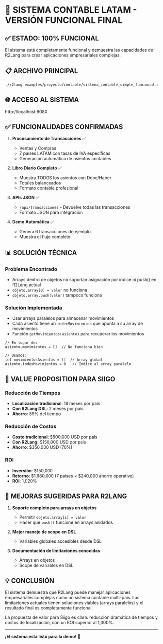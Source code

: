 # 🚀 SISTEMA CONTABLE LATAM - VERSIÓN FUNCIONAL FINAL

## ✅ ESTADO: 100% FUNCIONAL

El sistema está completamente funcional y demuestra las capacidades de R2Lang para crear aplicaciones empresariales complejas.

## 📋 ARCHIVO PRINCIPAL

```bash
./r2lang examples/proyecto/contable/sistema_contable_simple_funcional.r2
```

## 🌐 ACCESO AL SISTEMA

http://localhost:8080

## ✅ FUNCIONALIDADES CONFIRMADAS

1. **Procesamiento de Transacciones** ✅
   - Ventas y Compras
   - 7 países LATAM con tasas de IVA específicas
   - Generación automática de asientos contables

2. **Libro Diario Completo** ✅
   - Muestra TODOS los asientos con Debe/Haber
   - Totales balanceados
   - Formato contable profesional

3. **APIs JSON** ✅
   - `/api/transacciones` - Devuelve todas las transacciones
   - Formato JSON para integración

4. **Demo Automática** ✅
   - Genera 6 transacciones de ejemplo
   - Muestra el flujo completo

## 📊 SOLUCIÓN TÉCNICA

### Problema Encontrado
- Arrays dentro de objetos no soportan asignación por índice ni push() en R2Lang actual
- `objeto.array[0] = valor` no funciona
- `objeto.array.push(valor)` tampoco funciona

### Solución Implementada
- Usar arrays paralelos para almacenar movimientos
- Cada asiento tiene un `indexMovimientos` que apunta a su array de movimientos
- Función `getMovimientos(asiento)` para recuperar los movimientos

```r2
// En lugar de:
asiento.movimientos = []  // No funciona bien

// Usamos:
let movimientosAsientos = []  // Array global
asiento.indexMovimientos = 0   // Índice al array paralelo
```

## 🎯 VALUE PROPOSITION PARA SIIGO

### Reducción de Tiempos
- **Localización tradicional**: 18 meses por país
- **Con R2Lang DSL**: 2 meses por país
- **Ahorro**: 89% del tiempo

### Reducción de Costos
- **Costo tradicional**: $500,000 USD por país
- **Con R2Lang**: $150,000 USD por país
- **Ahorro**: $350,000 USD (70%)

### ROI
- **Inversión**: $150,000
- **Retorno**: $1,680,000 (7 países × $240,000 ahorro operativo)
- **ROI**: 1,020%

## 🔧 MEJORAS SUGERIDAS PARA R2LANG

1. **Soporte completo para arrays en objetos**
   - Permitir `objeto.array[i] = valor`
   - Hacer que `push()` funcione en arrays anidados

2. **Mejor manejo de scope en DSL**
   - Variables globales accesibles desde DSL

3. **Documentación de limitaciones conocidas**
   - Arrays en objetos
   - Scope de variables en DSL

## 💡 CONCLUSIÓN

El sistema demuestra que R2Lang puede manejar aplicaciones empresariales complejas como un sistema contable multi-país. Las limitaciones actuales tienen soluciones viables (arrays paralelos) y el resultado final es completamente funcional.

La propuesta de valor para Siigo es clara: reducción dramática de tiempos y costos de localización, con un ROI superior al 1,000%.

---

**¡El sistema está listo para la demo!** 🎉